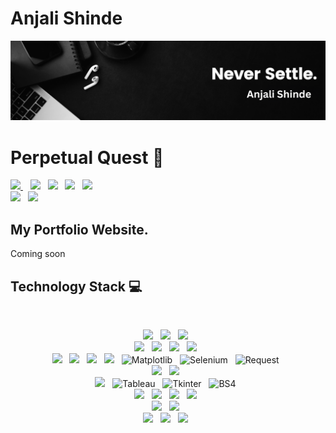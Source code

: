 # Anjali Shinde
![My Banner](/Anjali.png)
# Perpetual Quest 🌠
<a href="mailto:anjushinde19@gmaail.com" target="_blank">
<img src="https://img.shields.io/badge/Gmail-%2317202A?style=for-the-badge&logo=gmail&logoColor=red">
</a>&nbsp;&nbsp;
<a href="https://www.linkedin.com/in/anjalishinde1906/" target="_blank">
<img src="https://img.shields.io/badge/linkedin-%230077B5.svg?style=for-the-badge&logo=linkedin&logoColor=white"></a>&nbsp;&nbsp;
<a href="https://www.kaggle.com/uvjain30/code" target="_blank">
<img src="https://img.shields.io/badge/Kaggle-000?style=for-the-badge&logo=kaggle&logoColor=white"></a>&nbsp;&nbsp;
<a href="https://leetcode.com/rshah2_IP/" target="_blank">
<img src="https://img.shields.io/badge/Leetcode-fbb034?style=for-the-badge&logo=Leetcode&logoColor=black"></a>&nbsp;&nbsp;
<a href="https://platform.stratascratch.com/user/urvi_3012" target="_blank">
<img src="https://img.shields.io/badge/Strata%20Scratch-%2317202A?style=for-the-badge&logo=sonarcloud&logoColor=white"></a>&nbsp;&nbsp;
  <br>
<a href="https://www.github.com/anjalishinde1906/" target="_blank">
<img src="https://img.shields.io/badge/github-grey.svg?style=for-the-badge&logo=github&logoColor=black"></a>&nbsp;&nbsp;
<a href="https://twitter.com/AnjaliS46018187" target="_blank">
<img src="https://img.shields.io/badge/twitter-black.svg?style=for-the-badge&logo=twitter&logoColor=blue"></a>&nbsp;&nbsp;

## My Portfolio Website.

Coming soon
## Technology Stack 💻
<br>
<p align='center'>
<img src="https://img.shields.io/badge/c++-%2300599C.svg?style=for-the-badge&logo=c%2B%2B&logoColor=white">&nbsp;&nbsp;
<img src="https://img.shields.io/badge/python-3670A0?style=for-the-badge&logo=python&logoColor=ffdd54">&nbsp;&nbsp;
<img src="https://img.shields.io/badge/r-%23276DC3.svg?style=for-the-badge&logo=r&logoColor=white">&nbsp;&nbsp;
  <br>
<img src="https://img.shields.io/badge/mysql-%2300f.svg?style=for-the-badge&logo=mysql&logoColor=white">&nbsp;&nbsp;
<img src="https://img.shields.io/badge/postgres-%23316192.svg?style=for-the-badge&logo=postgresql&logoColor=white">&nbsp;&nbsp;
<img src="https://img.shields.io/badge/django-%23092E20.svg?style=for-the-badge&logo=django&logoColor=white">&nbsp;&nbsp;
<img src="https://img.shields.io/badge/DJANGO-REST-ff1709?style=for-the-badge&logo=django&logoColor=white&color=ff1709&labelColor=gray">&nbsp;&nbsp;
  <br>
<img src="https://img.shields.io/badge/pandas-%23150458.svg?style=for-the-badge&logo=pandas&logoColor=white">&nbsp;&nbsp;
<img src="https://img.shields.io/badge/numpy-%23013243.svg?style=for-the-badge&logo=numpy&logoColor=white">&nbsp;&nbsp;
<img src="https://img.shields.io/badge/Plotly-%233F4F75.svg?style=for-the-badge&logo=plotly&logoColor=white">&nbsp;&nbsp;
<img src="https://img.shields.io/badge/scikit--learn-%23F7931E.svg?style=for-the-badge&logo=scikit-learn&logoColor=white">&nbsp;&nbsp;
<img src="https://img.shields.io/badge/Matplotlib-0038FE?style=for-the-badge&logo=globe&logoColor=white" alt="Matplotlib"/>&nbsp;&nbsp;
<img src="https://img.shields.io/badge/Selenium-0038FR?style=for-the-badge&logo=globe&logoColor=white" alt="Selenium"/>&nbsp;&nbsp;
<img src="https://img.shields.io/badge/Requests-100?style=for-the-badge&logo=globe&logoColor=white" alt="Request"/>&nbsp;&nbsp;
<br>
<img src="https://img.shields.io/badge/AWS-%23FF9900.svg?style=for-the-badge&logo=amazon-aws&logoColor=white">&nbsp;&nbsp;
<img src="https://img.shields.io/badge/GoogleCloud-%234285F4.svg?style=for-the-badge&logo=google-cloud&logoColor=white">&nbsp;&nbsp;
<br>
<img src="https://img.shields.io/badge/docker-%230db7ed.svg?style=for-the-badge&logo=docker&logoColor=white">&nbsp;&nbsp;
<img src="https://img.shields.io/badge/Tableau-10012?style=for-the-badge&logo=globe&logoColor=white" alt="Tableau"/>&nbsp;&nbsp;
<img src="https://img.shields.io/badge/Tkinter-445?style=for-the-badge&logo=globe&logoColor=white" alt="Tkinter"/>&nbsp;&nbsp;
<img src="https://img.shields.io/badge/BS4-purple?style=for-the-badge&logo=globe&logoColor=white" alt="BS4"/>&nbsp;&nbsp;
<br>
<img src="https://img.shields.io/badge/jupyter-%23FA0F00.svg?style=for-the-badge&logo=jupyter&logoColor=white">&nbsp;&nbsp;
<img src="https://img.shields.io/badge/pycharm-143?style=for-the-badge&logo=pycharm&logoColor=black&color=black&labelColor=green">&nbsp;&nbsp;
<img src="https://img.shields.io/badge/sublime_text-%23575757.svg?style=for-the-badge&logo=sublime-text&logoColor=important">&nbsp;&nbsp;
<img src="https://img.shields.io/badge/Visual%20Studio%20Code-0078d7.svg?style=for-the-badge&logo=visual-studio-code&logoColor=white">&nbsp;&nbsp;
<br>
<img src="https://img.shields.io/badge/git-%23F05033.svg?style=for-the-badge&logo=git&logoColor=white">&nbsp;&nbsp;
<img src="https://img.shields.io/badge/github-%23121011.svg?style=for-the-badge&logo=github&logoColor=white">&nbsp;&nbsp;
<br>
<img src="https://img.shields.io/badge/heroku-%23430098.svg?style=for-the-badge&logo=heroku&logoColor=white">&nbsp;&nbsp;
<img src="https://img.shields.io/badge/netlify-%23000000.svg?style=for-the-badge&logo=netlify&logoColor=#00C7B7">&nbsp;&nbsp;
<img src="https://img.shields.io/badge/github-%23121011.svg?style=for-the-badge&logo=github&logoColor=white">&nbsp;&nbsp;
</p>
<br>


